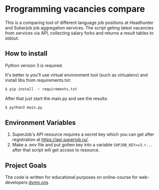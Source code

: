 # Programming vacancies compare

This is a comparing tool of different language job positions at Headhunter and Suberjob job aggregation services.
The script geting latest vacancies from services via API, collecting salary forks and returns a result tables to stdout.

## How to install

Python version 3 is required.

It's better is you'll use virtual environment tool (such as virtualenv) and install libs from requirements.txt:

```bash
$ pip install -r requirements.txt
```

After that just start the main.py and see the results:

```bash
$ python3 main.py
```

## Environment Variables

1. SuperJob's API resource requires a secret key which you can get after registration at <https://api.superjob.ru/>.
2. Make a .env file and put gotten key into a variable `SUPJOB_KEY=v3.r...` after that script will get access to resource.

## Project Goals

The code is written for educational purposes on online-course for web-developers [dvmn.org](https://dvmn.org/).
